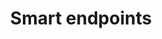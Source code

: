 ---
title: 'Smart endpoints'
description: Ballerina, designed for integration and orchestration, provides built-in support for smart endpoints. Smart endpoints in Ballerina are endpoints that can automatically handle protocol-specific data serialization and deserialization, content negotiation, error handling, and other common endpoint functionalities. By encapsulating these capabilities within the endpoint itself, Ballerina simplifies the development of data-oriented applications and promotes separation of concerns. <br>On the other hand, Java, particularly when using frameworks like Spring, also provides ways to create smart endpoints through annotations and abstractions to handle request mapping, data binding, and other endpoint-related tasks.
---